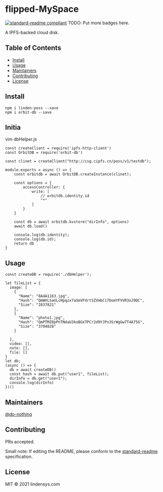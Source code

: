 # flipped-MySpace

[![standard-readme compliant](https://img.shields.io/badge/standard--readme-OK-green.svg?style=flat-square)](https://github.com/RichardLitt/standard-readme)
TODO: Put more badges here.

A IPFS-backed cloud disk.

## Table of Contents

- [Install](#install)
- [Usage](#usage)
- [Maintainers](#maintainers)
- [Contributing](#contributing)
- [License](#license)

## Install

```
npm i linden-poss --save
npm i orbit-db --save

```

## Initia
vim dbHelper.js
```
const createClient = require('ipfs-http-client')
const OrbitDB = require('orbit-db')

const clinet = createClient("http://csg.cipfs.cn/poss/v1/testdb");

module.exports = async () => {
    const orbitdb = await OrbitDB.createInstance(clinet);

    const options = {
        accessController: {
            write: [
                // orbitdb.identity.id
                "*"
            ]
        }
    }

    const db = await orbitdb.kvstore("dirInfo", options)
    await db.load()

    console.log(db.identity);
    console.log(db.id);
    return db
}

```

## Usage

```
const createDB = require('./dbHelper');

let fileList = {
  image: [
    {
      "Name": "8A4A1163.jpg",
      "Hash": "QmWVLSaULcHpqzx7aSmVF4rtSZVmbC17DomYFVVR3oJ9QC",
      "Size": "2837821"
    },
    {
      "Name": "photo1.jpg",
      "Hash": "QmPTMZ8pPnTNdaU3koBGxTPCr2d9YJPx3SrWgGw7T4A75G",
      "Size": "3704828"
    }

  ],
  video: [],
  note: [],
  file: []
}
let db;
(async () => {
  db = await createDB()
  const hash = await db.put("user1", fileList);
  dirInfo = db.get("user1");
  console.log(dirInfo)
})()

```

## Maintainers

[@do-nothing](https://github.com/do-nothing)

## Contributing

PRs accepted.

Small note: If editing the README, please conform to the [standard-readme](https://github.com/RichardLitt/standard-readme) specification.

## License

MIT © 2021 lindensys.com

